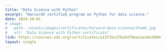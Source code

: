 ```yaml
---
title: "Data Science with Python"
excerpt: "HarvardX certified program on Python for data science."
date: 2024-10-01
# image:
#   path: /assets/images/certificates/harvard-data-science/thumb.jpg
#   alt: "Data Science with Python certificate"
link: https://courses.edx.org/certificates/a13f35c276a5479eaa1a34e2909e6de3
layout: single
---
```

